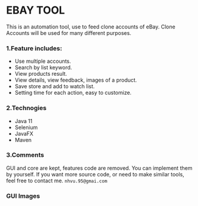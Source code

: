 
# EBAY TOOL
This is an automation tool, use to feed clone accounts of eBay. Clone Accounts will be used for many different purposes.

### 1.Feature includes:
- Use multiple accounts.
- Search by list keyword.
- View products result.
- View details, view feedback, images of a product.
- Save store and add to watch list.
- Setting time for each action, easy to customize.

### 2.Technogies
- Java 11
- Selenium
- JavaFX
- Maven

### 3.Comments
GUI and core are kept, features code are removed. 
You can implement them by yourself. If you want more source code, or need to make similar tools, feel free to contact me.
``nhvu.95@gmai.com``

### GUI Images